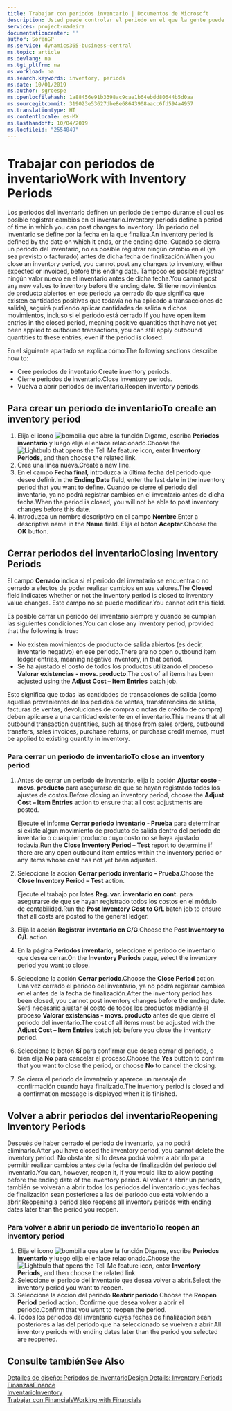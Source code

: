 ```yaml
---
title: Trabajar con periodos inventario | Documentos de Microsoft
description: Usted puede controlar el periodo en el que la gente puede registrar cambios en el inventario mediante la definición de periodos de inventario.
services: project-madeira
documentationcenter: ''
author: SorenGP
ms.service: dynamics365-business-central
ms.topic: article
ms.devlang: na
ms.tgt_pltfrm: na
ms.workload: na
ms.search.keywords: inventory, periods
ms.date: 10/01/2019
ms.author: sgroespe
ms.openlocfilehash: 1a88456e91b3398ac9cae1b64ebdd80644b5d0aa
ms.sourcegitcommit: 319023e53627dbe8e68643908aacc6fd594a4957
ms.translationtype: HT
ms.contentlocale: es-MX
ms.lasthandoff: 10/04/2019
ms.locfileid: "2554049"
---
```

# <a name="work-with-inventory-periods"></a><span data-ttu-id="35ba8-103">Trabajar con periodos de inventario</span><span class="sxs-lookup"><span data-stu-id="35ba8-103">Work with Inventory Periods</span></span>
<span data-ttu-id="35ba8-104">Los periodos del inventario definen un periodo de tiempo durante el cual es posible registrar cambios en el inventario.</span><span class="sxs-lookup"><span data-stu-id="35ba8-104">Inventory periods define a period of time in which you can post changes to inventory.</span></span> <span data-ttu-id="35ba8-105">Un periodo del inventario se define por la fecha en la que finaliza.</span><span class="sxs-lookup"><span data-stu-id="35ba8-105">An inventory period is defined by the date on which it ends, or the ending date.</span></span> <span data-ttu-id="35ba8-106">Cuando se cierra un periodo del inventario, no es posible registrar ningún cambio en él (ya sea previsto o facturado) antes de dicha fecha de finalización.</span><span class="sxs-lookup"><span data-stu-id="35ba8-106">When you close an inventory period, you cannot post any changes to inventory, either expected or invoiced, before this ending date.</span></span> <span data-ttu-id="35ba8-107">Tampoco es posible registrar ningún valor nuevo en el inventario antes de dicha fecha.</span><span class="sxs-lookup"><span data-stu-id="35ba8-107">You cannot post any new values to inventory before the ending date.</span></span> <span data-ttu-id="35ba8-108">Si tiene movimientos de producto abiertos en ese periodo ya cerrado (lo que significa que existen cantidades positivas que todavía no ha aplicado a transacciones de salida), seguirá pudiendo aplicar cantidades de salida a dichos movimientos, incluso si el periodo está cerrado.</span><span class="sxs-lookup"><span data-stu-id="35ba8-108">If you have open item entries in the closed period, meaning positive quantities that have not yet been applied to outbound transactions, you can still apply outbound quantities to these entries, even if the period is closed.</span></span>  

<span data-ttu-id="35ba8-109">En el siguiente apartado se explica cómo:</span><span class="sxs-lookup"><span data-stu-id="35ba8-109">The following sections describe how to:</span></span>

* <span data-ttu-id="35ba8-110">Cree periodos de inventario.</span><span class="sxs-lookup"><span data-stu-id="35ba8-110">Create inventory periods.</span></span>  
* <span data-ttu-id="35ba8-111">Cierre periodos de inventario.</span><span class="sxs-lookup"><span data-stu-id="35ba8-111">Close inventory periods.</span></span>  
* <span data-ttu-id="35ba8-112">Vuelva a abrir periodos de inventario.</span><span class="sxs-lookup"><span data-stu-id="35ba8-112">Reopen inventory periods.</span></span>  

## <a name="to-create-an-inventory-period"></a><span data-ttu-id="35ba8-113">Para crear un periodo de inventario</span><span class="sxs-lookup"><span data-stu-id="35ba8-113">To create an inventory period</span></span>  
1. <span data-ttu-id="35ba8-114">Elija el icono ![bombilla que abre la función Dígame](media/ui-search/search_small.png "Dígame que desea hacer"), escriba **Periodos inventario** y luego elija el enlace relacionado.</span><span class="sxs-lookup"><span data-stu-id="35ba8-114">Choose the ![Lightbulb that opens the Tell Me feature](media/ui-search/search_small.png "Tell me what you want to do") icon, enter **Inventory Periods**, and then choose the related link.</span></span>  
2. <span data-ttu-id="35ba8-115">Cree una línea nueva.</span><span class="sxs-lookup"><span data-stu-id="35ba8-115">Create a new line.</span></span>  
3. <span data-ttu-id="35ba8-116">En el campo **Fecha final**, introduzca la última fecha del periodo que desee definir.</span><span class="sxs-lookup"><span data-stu-id="35ba8-116">In the **Ending Date** field, enter the last date in the inventory period that you want to define.</span></span> <span data-ttu-id="35ba8-117">Cuando se cierre el periodo del inventario, ya no podrá registrar cambios en el inventario antes de dicha fecha.</span><span class="sxs-lookup"><span data-stu-id="35ba8-117">When the period is closed, you will not be able to post inventory changes before this date.</span></span>  
4. <span data-ttu-id="35ba8-118">Introduzca un nombre descriptivo en el campo **Nombre**.</span><span class="sxs-lookup"><span data-stu-id="35ba8-118">Enter a descriptive name in the **Name** field.</span></span> <span data-ttu-id="35ba8-119">Elija el botón **Aceptar**.</span><span class="sxs-lookup"><span data-stu-id="35ba8-119">Choose the **OK** button.</span></span>  

## <a name="closing-inventory-periods"></a><span data-ttu-id="35ba8-120">Cerrar periodos del inventario</span><span class="sxs-lookup"><span data-stu-id="35ba8-120">Closing Inventory Periods</span></span>  
<span data-ttu-id="35ba8-121">El campo **Cerrado** indica si el periodo del inventario se encuentra o no cerrado a efectos de poder realizar cambios en sus valores.</span><span class="sxs-lookup"><span data-stu-id="35ba8-121">The **Closed** field indicates whether or not the inventory period is closed to inventory value changes.</span></span> <span data-ttu-id="35ba8-122">Este campo no se puede modificar.</span><span class="sxs-lookup"><span data-stu-id="35ba8-122">You cannot edit this field.</span></span>  

<span data-ttu-id="35ba8-123">Es posible cerrar un periodo del inventario siempre y cuando se cumplan las siguientes condiciones:</span><span class="sxs-lookup"><span data-stu-id="35ba8-123">You can close any inventory period, provided that the following is true:</span></span>  

* <span data-ttu-id="35ba8-124">No existen movimientos de producto de salida abiertos (es decir, inventario negativo) en ese periodo.</span><span class="sxs-lookup"><span data-stu-id="35ba8-124">There are no open outbound item ledger entries, meaning negative inventory, in that period.</span></span>  
* <span data-ttu-id="35ba8-125">Se ha ajustado el costo de todos los productos utilizando el proceso **Valorar existencias - movs. producto**.</span><span class="sxs-lookup"><span data-stu-id="35ba8-125">The cost of all items has been adjusted using the **Adjust Cost – Item Entries** batch job.</span></span>  

<span data-ttu-id="35ba8-126">Esto significa que todas las cantidades de transacciones de salida (como aquellas provenientes de los pedidos de ventas, transferencias de salida, facturas de ventas, devoluciones de compra o notas de crédito de compra) deben aplicarse a una cantidad existente en el inventario.</span><span class="sxs-lookup"><span data-stu-id="35ba8-126">This means that all outbound transaction quantities, such as those from sales orders, outbound transfers, sales invoices, purchase returns, or purchase credit memos, must be applied to existing quantity in inventory.</span></span>  

### <a name="to-close-an-inventory-period"></a><span data-ttu-id="35ba8-127">Para cerrar un periodo de inventario</span><span class="sxs-lookup"><span data-stu-id="35ba8-127">To close an inventory period</span></span>  
1. <span data-ttu-id="35ba8-128">Antes de cerrar un periodo de inventario, elija la acción **Ajustar costo - movs. producto** para asegurarse de que se hayan registrado todos los ajustes de costos.</span><span class="sxs-lookup"><span data-stu-id="35ba8-128">Before closing an inventory period, choose the **Adjust Cost – Item Entries** action to ensure that all cost adjustments are posted.</span></span>

     <span data-ttu-id="35ba8-129">Ejecute el informe **Cerrar periodo inventario - Prueba** para determinar si existe algún movimiento de producto de salida dentro del periodo de inventario o cualquier producto cuyo costo no se haya ajustado todavía.</span><span class="sxs-lookup"><span data-stu-id="35ba8-129">Run the **Close Inventory Period – Test** report to determine if there are any open outbound item entries within the inventory period or any items whose cost has not yet been adjusted.</span></span>  
2. <span data-ttu-id="35ba8-130">Seleccione la acción **Cerrar periodo inventario - Prueba**.</span><span class="sxs-lookup"><span data-stu-id="35ba8-130">Choose the **Close Inventory Period – Test** action.</span></span>  

     <span data-ttu-id="35ba8-131">Ejecute el trabajo por lotes **Reg. var. inventario en cont.** para asegurarse de que se hayan registrado todos los costos en el módulo de contabilidad.</span><span class="sxs-lookup"><span data-stu-id="35ba8-131">Run the **Post Inventory Cost to G/L** batch job to ensure that all costs are posted to the general ledger.</span></span>  
3. <span data-ttu-id="35ba8-132">Elija la acción **Registrar inventario en C/G**.</span><span class="sxs-lookup"><span data-stu-id="35ba8-132">Choose the **Post Inventory to G/L** action.</span></span>  
4. <span data-ttu-id="35ba8-133">En la página **Periodos inventario**, seleccione el periodo de inventario que desea cerrar.</span><span class="sxs-lookup"><span data-stu-id="35ba8-133">On the **Inventory Periods** page, select the inventory period you want to close.</span></span>  
5. <span data-ttu-id="35ba8-134">Seleccione la acción **Cerrar periodo**.</span><span class="sxs-lookup"><span data-stu-id="35ba8-134">Choose the **Close Period** action.</span></span> <span data-ttu-id="35ba8-135">Una vez cerrado el periodo del inventario, ya no podrá registrar cambios en el antes de la fecha de finalización.</span><span class="sxs-lookup"><span data-stu-id="35ba8-135">After the inventory period has been closed, you cannot post inventory changes before the ending date.</span></span> <span data-ttu-id="35ba8-136">Será necesario ajustar el costo de todos los productos mediante el proceso **Valorar existencias - movs. producto** antes de que cierre el periodo del inventario.</span><span class="sxs-lookup"><span data-stu-id="35ba8-136">The cost of all items must be adjusted with the **Adjust Cost – Item Entries** batch job before you close the inventory period.</span></span>  
6. <span data-ttu-id="35ba8-137">Seleccione le botón **Sí** para confirmar que desea cerrar el periodo, o bien elija **No** para cancelar el proceso.</span><span class="sxs-lookup"><span data-stu-id="35ba8-137">Choose the **Yes** button to confirm that you want to close the period, or choose **No** to cancel the closing.</span></span>  
7. <span data-ttu-id="35ba8-138">Se cierra el periodo de inventario y aparece un mensaje de confirmación cuando haya finalizado.</span><span class="sxs-lookup"><span data-stu-id="35ba8-138">The inventory period is closed and a confirmation message is displayed when it is finished.</span></span>  

## <a name="reopening-inventory-periods"></a><span data-ttu-id="35ba8-139">Volver a abrir periodos del inventario</span><span class="sxs-lookup"><span data-stu-id="35ba8-139">Reopening Inventory Periods</span></span>  
<span data-ttu-id="35ba8-140">Después de haber cerrado el periodo de inventario, ya no podrá eliminarlo.</span><span class="sxs-lookup"><span data-stu-id="35ba8-140">After you have closed the inventory period, you cannot delete the inventory period.</span></span> <span data-ttu-id="35ba8-141">No obstante, si lo desea podrá volver a abrirlo para permitir realizar cambios antes de la fecha de finalización del periodo del inventario.</span><span class="sxs-lookup"><span data-stu-id="35ba8-141">You can, however, reopen it, if you would like to allow posting before the ending date of the inventory period.</span></span> <span data-ttu-id="35ba8-142">Al volver a abrir un periodo, también se volverán a abrir todos los periodos del inventario cuyas fechas de finalización sean posteriores a las del periodo que está volviendo a abrir.</span><span class="sxs-lookup"><span data-stu-id="35ba8-142">Reopening a period also reopens all inventory periods with ending dates later than the period you reopen.</span></span>  

### <a name="to-reopen-an-inventory-period"></a><span data-ttu-id="35ba8-143">Para volver a abrir un periodo de inventario</span><span class="sxs-lookup"><span data-stu-id="35ba8-143">To reopen an inventory period</span></span>  
1. <span data-ttu-id="35ba8-144">Elija el icono ![bombilla que abre la función Dígame](media/ui-search/search_small.png "Dígame que desea hacer"), escriba **Periodos inventario** y luego elija el enlace relacionado.</span><span class="sxs-lookup"><span data-stu-id="35ba8-144">Choose the ![Lightbulb that opens the Tell Me feature](media/ui-search/search_small.png "Tell me what you want to do") icon, enter **Inventory Periods**, and then choose the related link.</span></span>  
2. <span data-ttu-id="35ba8-145">Seleccione el periodo del inventario que desea volver a abrir.</span><span class="sxs-lookup"><span data-stu-id="35ba8-145">Select the inventory period you want to reopen.</span></span>  
3. <span data-ttu-id="35ba8-146">Seleccione la acción del periodo **Reabrir periodo**.</span><span class="sxs-lookup"><span data-stu-id="35ba8-146">Choose the **Reopen Period** period action.</span></span> <span data-ttu-id="35ba8-147">Confirme que desea volver a abrir el periodo.</span><span class="sxs-lookup"><span data-stu-id="35ba8-147">Confirm that you want to reopen the period.</span></span>  
4. <span data-ttu-id="35ba8-148">Todos los periodos del inventario cuyas fechas de finalización sean posteriores a las del periodo que ha seleccionado se vuelven a abrir.</span><span class="sxs-lookup"><span data-stu-id="35ba8-148">All inventory periods with ending dates later than the period you selected are reopened.</span></span>  

## <a name="see-also"></a><span data-ttu-id="35ba8-149">Consulte también</span><span class="sxs-lookup"><span data-stu-id="35ba8-149">See Also</span></span>  
[<span data-ttu-id="35ba8-150">Detalles de diseño: Periodos de inventario</span><span class="sxs-lookup"><span data-stu-id="35ba8-150">Design Details: Inventory Periods</span></span>](design-details-inventory-periods.md)  
[<span data-ttu-id="35ba8-151">Finanzas</span><span class="sxs-lookup"><span data-stu-id="35ba8-151">Finance</span></span>](finance.md)  
[<span data-ttu-id="35ba8-152">Inventario</span><span class="sxs-lookup"><span data-stu-id="35ba8-152">Inventory</span></span>](inventory-manage-inventory.md)  
[<span data-ttu-id="35ba8-153">Trabajar con Financials</span><span class="sxs-lookup"><span data-stu-id="35ba8-153">Working with Financials</span></span>](ui-work-product.md)
